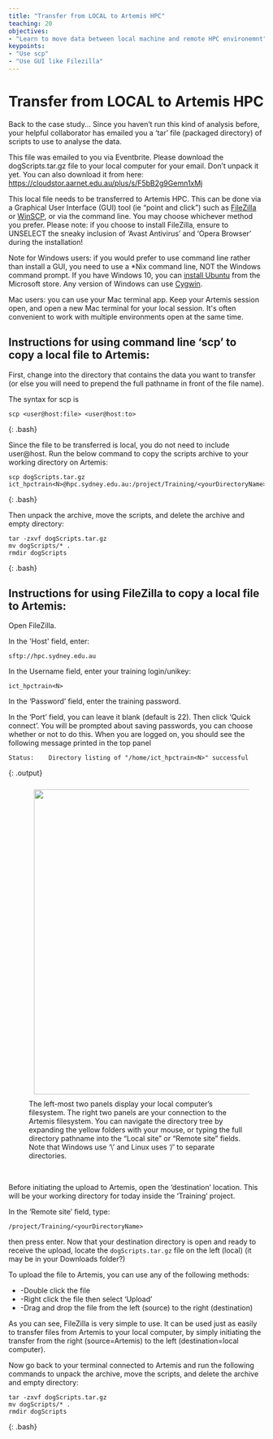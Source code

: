 ```yaml
---
title: "Transfer from LOCAL to Artemis HPC"
teaching: 20
objectives:
- "Learn to move data between local machine and remote HPC environemnt"
keypoints:
- "Use scp"
- "Use GUI like Filezilla"
---
```


# Transfer from LOCAL to Artemis HPC

Back to the case study... Since you haven’t run this kind of analysis before, your helpful collaborator has emailed you a ‘tar’ file (packaged directory) of scripts to use to analyse the data. 

This file was emailed to you via Eventbrite. Please download the dogScripts.tar.gz file to your local computer for your email. Don’t unpack it yet. You can also download it from here: https://cloudstor.aarnet.edu.au/plus/s/F5bB2g9Gemn1xMj

This local file needs to be transferred to Artemis HPC. This can be done via a Graphical User Interface (GUI) tool (ie “point and click”) such as [FileZilla](https://filezilla-project.org/) or [WinSCP](https://winscp.net/eng/download.php), or via the command line. You may choose whichever method you prefer. Please note: if you choose to install FileZilla, ensure to UNSELECT the sneaky inclusion of ‘Avast Antivirus’ and ‘Opera Browser’ during the installation!

Note for Windows users: if you would prefer to use command line rather than install a GUI, you need to use a *Nix command line, NOT the Windows command prompt. If you have Windows 10, you can [install Ubuntu](https://tutorials.ubuntu.com/tutorial/tutorial-ubuntu-on-windows#0) from the Microsoft store. Any version of Windows can use [Cygwin](https://www.cygwin.com/).  

Mac users: you can use your Mac terminal app. Keep your Artemis session open, and open a new Mac terminal for your local session. It's often convenient to work with multiple environments open at the same time.


## Instructions for using command line ‘scp’ to copy a local file to Artemis:

First, change into the directory that contains the data you want to transfer (or else you will need to prepend the full pathname in front of the file name). 

The syntax for scp is
~~~
scp <user@host:file> <user@host:to> 
~~~
{: .bash} 

Since the file to be transferred is local, you do not need to include user@host. Run the below command to copy the scripts archive to your working directory on Artemis:

~~~
scp dogScripts.tar.gz  ict_hpctrain<N>@hpc.sydney.edu.au:/project/Training/<yourDirectoryName>
~~~
{: .bash}
 
Then unpack the archive, move the scripts, and delete the archive and empty directory:

~~~
tar -zxvf dogScripts.tar.gz 
mv dogScripts/* . 
rmdir dogScripts 
~~~
{: .bash}


## Instructions for using FileZilla to copy a local file to Artemis:

Open FileZilla. 

In the 'Host' field, enter:
```
sftp://hpc.sydney.edu.au
``` 
In the Username field, enter your training login/unikey:
```
ict_hpctrain<N>
``` 
In the ‘Password’ field, enter the training password.

In the ‘Port’ field, you can leave it blank (default is 22).
Then click ‘Quick connect’. 
You will be prompted about saving passwords, you can choose whether or not to do this. When you are logged on, you should see the following message printed in the top panel
~~~
Status:    Directory listing of "/home/ict_hpctrain<N>" successful
~~~
{: .output}


<figure>
  <img src="{{ page.root }}/fig/pic03_filezilla.PNG" style="margin:10px;width:600px"/>
  <figcaption> The left-most two panels display your local computer’s filesystem. The right two panels are your connection to the Artemis filesystem. You can navigate the directory tree by expanding the yellow folders with your mouse, or typing the full directory pathname into the “Local site” or “Remote site” fields. Note that Windows use ‘\’ and Linux uses ‘/’ to separate directories. 
</figcaption>
</figure><br>


Before initiating the upload to Artemis, open the ‘destination’ location. This will be your working directory for today inside the ‘Training’ project. 

In the ‘Remote site’ field, type:

```
/project/Training/<yourDirectoryName>
```

then press enter. Now that your destination directory is open and ready to receive the upload, locate the ```dogScripts.tar.gz``` file on the left (local) (it may be in your Downloads folder?)

To upload the file to Artemis, you can use any of the following methods:

 * -Double click the file
 * -Right click the file then select ‘Upload’
 * -Drag and drop the file from the left (source) to the right (destination)

As you can see, FileZilla is very simple to use. It can be used just as easily to transfer files from Artemis to your local computer, by simply initiating the transfer from the right (source=Artemis) to the left (destination=local computer). 

Now go back to your terminal connected to Artemis and run the following commands to unpack the archive, move the scripts, and delete the archive and empty directory:

~~~
tar -zxvf dogScripts.tar.gz 
mv dogScripts/* . 
rmdir dogScripts 
~~~
{: .bash}



